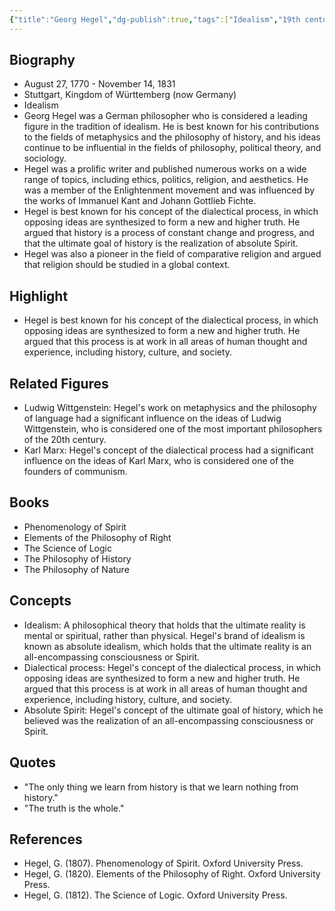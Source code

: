 ```yaml
---
{"title":"Georg Hegel","dg-publish":true,"tags":["Idealism","19th century","revolution-era","German","metaphysics","figures"],"born-date":1770,"keywords":"idealism, dialectical process, historical progress, absolute Spirit","aliases":"Father of German idealism","permalink":"/philosophers/revolution-era/georg-hegel/","dgPassFrontmatter":true}
---
```



## Biography

-   August 27, 1770 - November 14, 1831
-   Stuttgart, Kingdom of Württemberg (now Germany)
-   Idealism
-   Georg Hegel was a German philosopher who is considered a leading figure in the tradition of idealism. He is best known for his contributions to the fields of metaphysics and the philosophy of history, and his ideas continue to be influential in the fields of philosophy, political theory, and sociology.
-   Hegel was a prolific writer and published numerous works on a wide range of topics, including ethics, politics, religion, and aesthetics. He was a member of the Enlightenment movement and was influenced by the works of Immanuel Kant and Johann Gottlieb Fichte.
-   Hegel is best known for his concept of the dialectical process, in which opposing ideas are synthesized to form a new and higher truth. He argued that history is a process of constant change and progress, and that the ultimate goal of history is the realization of absolute Spirit.
-   Hegel was also a pioneer in the field of comparative religion and argued that religion should be studied in a global context.

## Highlight

-   Hegel is best known for his concept of the dialectical process, in which opposing ideas are synthesized to form a new and higher truth. He argued that this process is at work in all areas of human thought and experience, including history, culture, and society.

## Related Figures

-   Ludwig Wittgenstein: Hegel's work on metaphysics and the philosophy of language had a significant influence on the ideas of Ludwig Wittgenstein, who is considered one of the most important philosophers of the 20th century.
-   Karl Marx: Hegel's concept of the dialectical process had a significant influence on the ideas of Karl Marx, who is considered one of the founders of communism.

## Books

-   Phenomenology of Spirit
-   Elements of the Philosophy of Right
-   The Science of Logic
-   The Philosophy of History
-   The Philosophy of Nature

## Concepts

-   Idealism: A philosophical theory that holds that the ultimate reality is mental or spiritual, rather than physical. Hegel's brand of idealism is known as absolute idealism, which holds that the ultimate reality is an all-encompassing consciousness or Spirit.
-   Dialectical process: Hegel's concept of the dialectical process, in which opposing ideas are synthesized to form a new and higher truth. He argued that this process is at work in all areas of human thought and experience, including history, culture, and society.
-   Absolute Spirit: Hegel's concept of the ultimate goal of history, which he believed was the realization of an all-encompassing consciousness or Spirit.

## Quotes

-   "The only thing we learn from history is that we learn nothing from history."
-   "The truth is the whole."

## References

-   Hegel, G. (1807). Phenomenology of Spirit. Oxford University Press.
-   Hegel, G. (1820). Elements of the Philosophy of Right. Oxford University Press.
-   Hegel, G. (1812). The Science of Logic. Oxford University Press.